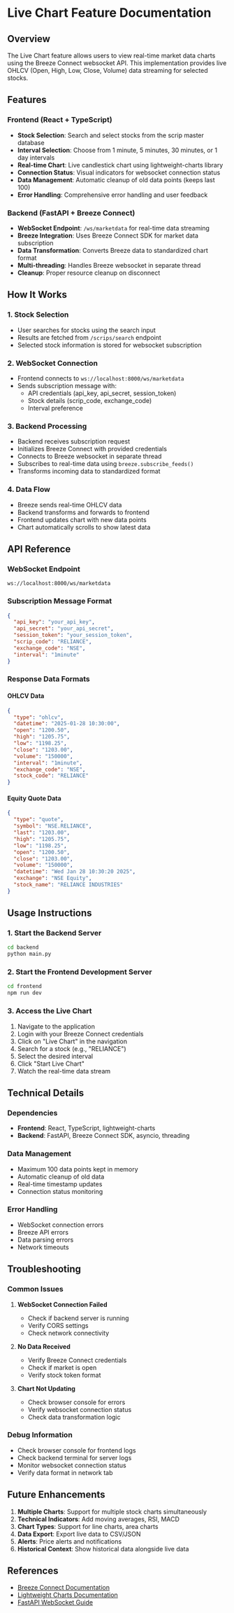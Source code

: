 # Live Chart Feature Documentation

## Overview
The Live Chart feature allows users to view real-time market data charts using the Breeze Connect websocket API. This implementation provides live OHLCV (Open, High, Low, Close, Volume) data streaming for selected stocks.

## Features

### Frontend (React + TypeScript)
- **Stock Selection**: Search and select stocks from the scrip master database
- **Interval Selection**: Choose from 1 minute, 5 minutes, 30 minutes, or 1 day intervals
- **Real-time Chart**: Live candlestick chart using lightweight-charts library
- **Connection Status**: Visual indicators for websocket connection status
- **Data Management**: Automatic cleanup of old data points (keeps last 100)
- **Error Handling**: Comprehensive error handling and user feedback

### Backend (FastAPI + Breeze Connect)
- **WebSocket Endpoint**: `/ws/marketdata` for real-time data streaming
- **Breeze Integration**: Uses Breeze Connect SDK for market data subscription
- **Data Transformation**: Converts Breeze data to standardized chart format
- **Multi-threading**: Handles Breeze websocket in separate thread
- **Cleanup**: Proper resource cleanup on disconnect

## How It Works

### 1. Stock Selection
- User searches for stocks using the search input
- Results are fetched from `/scrips/search` endpoint
- Selected stock information is stored for websocket subscription

### 2. WebSocket Connection
- Frontend connects to `ws://localhost:8000/ws/marketdata`
- Sends subscription message with:
  - API credentials (api_key, api_secret, session_token)
  - Stock details (scrip_code, exchange_code)
  - Interval preference

### 3. Backend Processing
- Backend receives subscription request
- Initializes Breeze Connect with provided credentials
- Connects to Breeze websocket in separate thread
- Subscribes to real-time data using `breeze.subscribe_feeds()`
- Transforms incoming data to standardized format

### 4. Data Flow
- Breeze sends real-time OHLCV data
- Backend transforms and forwards to frontend
- Frontend updates chart with new data points
- Chart automatically scrolls to show latest data

## API Reference

### WebSocket Endpoint
```
ws://localhost:8000/ws/marketdata
```

### Subscription Message Format
```json
{
  "api_key": "your_api_key",
  "api_secret": "your_api_secret", 
  "session_token": "your_session_token",
  "scrip_code": "RELIANCE",
  "exchange_code": "NSE",
  "interval": "1minute"
}
```

### Response Data Formats

#### OHLCV Data
```json
{
  "type": "ohlcv",
  "datetime": "2025-01-28 10:30:00",
  "open": "1200.50",
  "high": "1205.75",
  "low": "1198.25",
  "close": "1203.00",
  "volume": "150000",
  "interval": "1minute",
  "exchange_code": "NSE",
  "stock_code": "RELIANCE"
}
```

#### Equity Quote Data
```json
{
  "type": "quote",
  "symbol": "NSE.RELIANCE",
  "last": "1203.00",
  "high": "1205.75",
  "low": "1198.25",
  "open": "1200.50",
  "close": "1203.00",
  "volume": "150000",
  "datetime": "Wed Jan 28 10:30:20 2025",
  "exchange": "NSE Equity",
  "stock_name": "RELIANCE INDUSTRIES"
}
```

## Usage Instructions

### 1. Start the Backend Server
```bash
cd backend
python main.py
```

### 2. Start the Frontend Development Server
```bash
cd frontend
npm run dev
```

### 3. Access the Live Chart
1. Navigate to the application
2. Login with your Breeze Connect credentials
3. Click on "Live Chart" in the navigation
4. Search for a stock (e.g., "RELIANCE")
5. Select the desired interval
6. Click "Start Live Chart"
7. Watch the real-time data stream

## Technical Details

### Dependencies
- **Frontend**: React, TypeScript, lightweight-charts
- **Backend**: FastAPI, Breeze Connect SDK, asyncio, threading

### Data Management
- Maximum 100 data points kept in memory
- Automatic cleanup of old data
- Real-time timestamp updates
- Connection status monitoring

### Error Handling
- WebSocket connection errors
- Breeze API errors
- Data parsing errors
- Network timeouts

## Troubleshooting

### Common Issues

1. **WebSocket Connection Failed**
   - Check if backend server is running
   - Verify CORS settings
   - Check network connectivity

2. **No Data Received**
   - Verify Breeze Connect credentials
   - Check if market is open
   - Verify stock token format

3. **Chart Not Updating**
   - Check browser console for errors
   - Verify websocket connection status
   - Check data transformation logic

### Debug Information
- Check browser console for frontend logs
- Check backend terminal for server logs
- Monitor websocket connection status
- Verify data format in network tab

## Future Enhancements

1. **Multiple Charts**: Support for multiple stock charts simultaneously
2. **Technical Indicators**: Add moving averages, RSI, MACD
3. **Chart Types**: Support for line charts, area charts
4. **Data Export**: Export live data to CSV/JSON
5. **Alerts**: Price alerts and notifications
6. **Historical Context**: Show historical data alongside live data

## References

- [Breeze Connect Documentation](https://pypi.org/project/breeze-connect/)
- [Lightweight Charts Documentation](https://tradingview.github.io/lightweight-charts/)
- [FastAPI WebSocket Guide](https://fastapi.tiangolo.com/advanced/websockets/) 